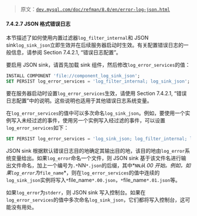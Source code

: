 > 原文：[`dev.mysql.com/doc/refman/8.0/en/error-log-json.html`](https://dev.mysql.com/doc/refman/8.0/en/error-log-json.html)

#### 7.4.2.7 JSON 格式错误日志

本节描述了如何使用内置过滤器`log_filter_internal`和 JSON sink`log_sink_json`立即生效并在后续服务器启动时生效。有关配置错误日志的一般信息，请参阅 Section 7.4.2.1, “错误日志配置”。

要启用 JSON sink，请首先加载 sink 组件，然后修改`log_error_services`的值：

```sql
INSTALL COMPONENT 'file://component_log_sink_json';
SET PERSIST log_error_services = 'log_filter_internal; log_sink_json';
```

要在服务器启动时设置`log_error_services`生效，请使用 Section 7.4.2.1, “错误日志配置”中的说明。这些说明也适用于其他错误日志系统变量。

在`log_error_services`的值中可以多次命名`log_sink_json`。例如，要使用一个实例写入未经过滤的事件，使用另一个实例写入经过滤的事件，可以设置`log_error_services`如下：

```sql
SET PERSIST log_error_services = 'log_sink_json; log_filter_internal; log_sink_json';
```

JSON sink 根据默认错误日志目的地确定其输出目的地，该目的地由`log_error`系统变量给出。如果`log_error`命名一个文件，则 JSON sink 基于该文件名进行输出文件命名，加上一个编号为`.*`NN`*.json`的后缀，其中*`NN`*从 00 开始。例如，如果`log_error`为*`file_name`*，则在`log_error_services`的值中连续的`log_sink_json`实例将写入`*`file_name`*.00.json`，`*`file_name`*.01.json`等。

如果`log_error`为`stderr`，则 JSON sink 写入控制台。如果在`log_error_services`的值中多次命名`log_sink_json`，它们都将写入控制台，这可能没有用处。
